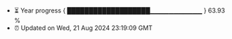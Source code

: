 - ⏳ Year progress { ███████████████████▁▁▁▁▁▁▁▁▁▁▁ } 63.93 %
- ⏰ Updated on Wed, 21 Aug 2024 23:19:09 GMT

